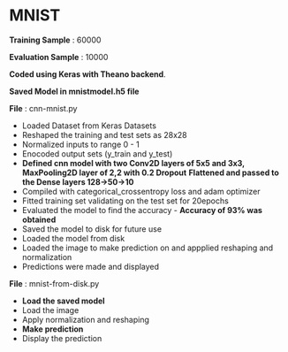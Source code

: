 # MNIST

**Training Sample** : 60000

**Evaluation Sample** : 10000

**Coded using Keras with Theano backend**.

**Saved Model in mnistmodel.h5 file**

**File** : cnn-mnist.py

* Loaded Dataset from Keras Datasets
* Reshaped the training and test sets as 28x28 
* Normalized inputs to range 0 - 1
* Enocoded output sets (y_train and y_test)
* **Defined cnn model with two Conv2D layers of 5x5 and 3x3, MaxPooling2D layer of 2,2 with 0.2 Dropout**
  **Flattened and passed to the Dense layers 128->50->10**
* Compiled with categorical_crossentropy loss and adam optimizer
* Fitted training set validating on the test set for 20epochs
* Evaluated the model to find the accuracy -  **Accuracy of 93% was obtained**
* Saved the model to disk for future use
* Loaded the model from disk
* Loaded the image to make prediction on and appplied reshaping and normalization
* Predictions were made and displayed

**File** : mnist-from-disk.py

* **Load the saved model**
* Load the image
* Apply normalization and reshaping
* **Make prediction**
* Display the prediction
